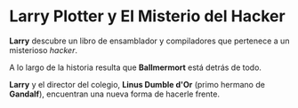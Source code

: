 # Larry Plotter y El Misterio del Hacker

**Larry** descubre un libro de ensamblador y compiladores que pertenece a un misterioso *hacker*. 

A lo largo de la historia resulta que **Ballmermort** está detrás de todo.

**Larry** y el director del colegio, **Linus Dumble d'Or** (primo hermano de **Gandalf**), encuentran una nueva forma de hacerle frente. 
